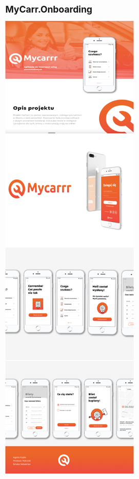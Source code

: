 # MyCarr.Onboarding

<img src="01.MyCarrr.png" width="400" height="350">
<img src="02.MyCarrr.png" width="400" height="350">
<img src="03.MyCarrr.png" width="400" height="350">
<img src="04.MyCarrr.png" width="400" height="350">
